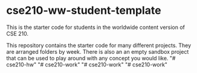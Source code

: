 # cse210-ww-student-template
This is the starter code for students in the worldwide content version of CSE 210.

This repository contains the starter code for many different projects. They are arranged folders by week. There is also an an empty sandbox project that can be used to play around with any concept you would like.
"# cse210-hw" 
"# cse210-work" 
"# cse210-work" 
"# cse210-work" 
